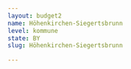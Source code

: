```yaml
---
layout: budget2
name: Höhenkirchen-Siegertsbrunn
level: kommune
state: BY
slug: Höhenkirchen-Siegertsbrunn

---
```



